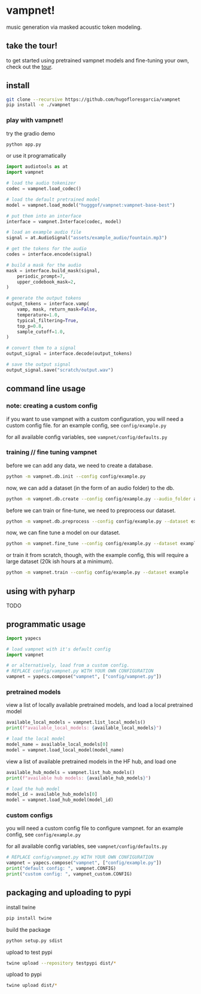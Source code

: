 # vampnet!
music generation via masked acoustic token modeling. 

## take the tour! 
to get started using pretrained vampnet models and fine-tuning your own, 
check out the [tour](notebooks/tour.ipynb). 

## install 
<!-- (coming soon)
```bash 
pip install vampnet
``` -->

<!-- for now -->
```bash
git clone --recursive https://github.com/hugofloresgarcia/vampnet
pip install -e ./vampnet
```

### play with vampnet!

try the gradio demo
```bash
python app.py 
```

or use it programatically
```python
import audiotools as at
import vampnet

# load the audio tokenizer
codec = vampnet.load_codec()

# load the default pretrained model
model = vampnet.load_model("hugggof/vampnet:vampnet-base-best")

# put them into an interface
interface = vampnet.Interface(codec, model)

# load an example audio file
signal = at.AudioSignal("assets/example_audio/fountain.mp3")

# get the tokens for the audio
codes = interface.encode(signal)

# build a mask for the audio
mask = interface.build_mask(signal, 
    periodic_prompt=7, 
    upper_codebook_mask=2,
)

# generate the output tokens
output_tokens = interface.vamp(
    vamp, mask, return_mask=False,
    temperature=1.0, 
    typical_filtering=True, 
    top_p=0.8,
    sample_cutoff=1.0, 
)

# convert them to a signal
output_signal = interface.decode(output_tokens)

# save the output signal
output_signal.save("scratch/output.wav")
```


## command line usage

### note: creating a custom config
if you want to use vampnet with a custom configuration, you will need a custom config file. 
for an example config, see `config/example.py`

for all available config variables, see `vampnet/config/defaults.py`

### training // fine tuning vampnet 
before we can add any data, we need to create a database. 
```bash 
python -m vampnet.db.init --config config/example.py
```

now, we can add a dataset (in the form of an audio folder) to the db.
```bash 
python -m vampnet.db.create --config config/example.py --audio_folder assets/example_audio/ --dataset_name example
```

before we can train or fine-tune, we need to preprocess our dataset. 
```bash
python -m vampnet.db.preprocess --config config/example.py --dataset example
```

now, we can fine tune a model on our dataset. 
```bash
python -m vampnet.fine_tune --config config/example.py --dataset example 
```

or train it from scratch, though, with the example config, this will require a large dataset (20k ish hours at a minimum). 
```bash
python -m vampnet.train --config config/example.py --dataset example 
```


## using with pyharp

TODO


## programmatic usage

```python
import yapecs

# load vampnet with it's default config
import vampnet

# or alternatively, load from a custom config. 
# REPLACE config/vampnet.py WITH YOUR OWN CONFIGURATION
vampnet = yapecs.compose("vampnet", ["config/vampnet.py"])
```

### pretrained models
view a list of locally available pretrained models, and load a local pretrained model

```python
available_local_models = vampnet.list_local_models()
print(f"available_local_models: {available_local_models}")

# load the local model
model_name = available_local_models[0]
model = vampnet.load_local_model(model_name)
```

view a list of available pretrained models in the HF hub, and load one
```python
available_hub_models = vampnet.list_hub_models()
print(f"available hub models: {available_hub_models}")

# load the hub model
model_id = available_hub_models[0]
model = vampnet.load_hub_model(model_id)
```

### custom configs
you will need a custom config file to configure vampnet. 
for an example config, see `config/example.py`

for all available config variables, see `vampnet/config/defaults.py`

```python
# REPLACE config/vampnet.py WITH YOUR OWN CONFIGURATION
vampnet = yapecs.compose("vampnet", ["config/example.py"])
print("default config: ", vampnet.CONFIG)
print("custom config: ", vampnet_custom.CONFIG)
```



## packaging and uploading to pypi

install twine
```bash
pip install twine
```

build the package
```bash
python setup.py sdist
```

upload to test pypi
```bash
twine upload --repository testpypi dist/*
```

upload to pypi
```bash
twine upload dist/*
```


